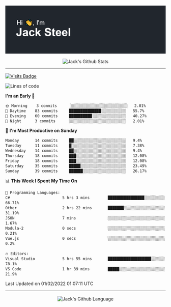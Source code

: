 <p align="center">
  <img align="center" src="https://github.com/JackSteel97/JackSteel97/blob/main/header.png?raw=true" alt="Hi, I'm Jack Steel" /> 
 </p>
<p align="center">
 <img align="center" src="https://github-readme-stats.vercel.app/api?username=jacksteel97&show_icons=true&count_private=true&theme=dracula" alt="Jack's Github Stats" /> 
</p>

<hr/>

[![Visits Badge](https://badges.pufler.dev/visits/JackSteel97/JackSteel97?color=blue&label=Profile%20Visits)](https://github.com/JackSteel97)
<!--START_SECTION:waka-->
![Lines of code](https://img.shields.io/badge/From%20Hello%20World%20I%27ve%20Written-903%20Thousand%20lines%20of%20code-blue)

**I'm an Early 🐤** 

```text
🌞 Morning    3 commits      ░░░░░░░░░░░░░░░░░░░░░░░░░   2.01% 
🌆 Daytime    83 commits     ██████████████░░░░░░░░░░░   55.7% 
🌃 Evening    60 commits     ██████████░░░░░░░░░░░░░░░   40.27% 
🌙 Night      3 commits      ░░░░░░░░░░░░░░░░░░░░░░░░░   2.01%

```
📅 **I'm Most Productive on Sunday** 

```text
Monday       14 commits     ██░░░░░░░░░░░░░░░░░░░░░░░   9.4% 
Tuesday      11 commits     █░░░░░░░░░░░░░░░░░░░░░░░░   7.38% 
Wednesday    14 commits     ██░░░░░░░░░░░░░░░░░░░░░░░   9.4% 
Thursday     18 commits     ███░░░░░░░░░░░░░░░░░░░░░░   12.08% 
Friday       18 commits     ███░░░░░░░░░░░░░░░░░░░░░░   12.08% 
Saturday     35 commits     █████░░░░░░░░░░░░░░░░░░░░   23.49% 
Sunday       39 commits     ██████░░░░░░░░░░░░░░░░░░░   26.17%

```


📊 **This Week I Spent My Time On** 

```text
💬 Programming Languages: 
C#                       5 hrs 3 mins        ████████████████░░░░░░░░░   66.71% 
Other                    2 hrs 22 mins       ███████░░░░░░░░░░░░░░░░░░   31.19% 
JSON                     7 mins              ░░░░░░░░░░░░░░░░░░░░░░░░░   1.67% 
Modula-2                 0 secs              ░░░░░░░░░░░░░░░░░░░░░░░░░   0.21% 
Vue.js                   0 secs              ░░░░░░░░░░░░░░░░░░░░░░░░░   0.2%

🔥 Editors: 
Visual Studio            5 hrs 55 mins       ███████████████████░░░░░░   78.1% 
VS Code                  1 hr 39 mins        █████░░░░░░░░░░░░░░░░░░░░   21.9%

```


 Last Updated on 01/02/2022 01:07:11 UTC
<!--END_SECTION:waka-->

<hr/>

<p align="center">
    <img align="center" src="https://github-readme-stats.vercel.app/api/top-langs/?username=jacksteel97&langs_count=10&layout=compact&theme=dracula" alt="Jack's Github Language" /> 
</p>
